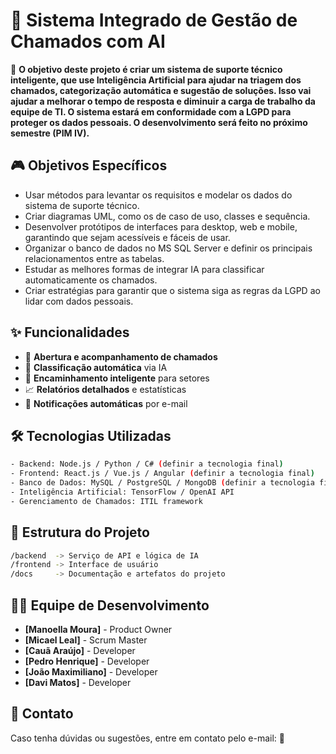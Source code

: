 # 📌 Sistema Integrado de Gestão de Chamados com AI

🚀 **O objetivo deste projeto é criar um sistema de suporte técnico inteligente, que use Inteligência Artificial para ajudar na triagem dos chamados, categorização automática e sugestão de soluções. Isso vai ajudar a melhorar o tempo de resposta e diminuir a carga de trabalho da equipe de TI. O sistema estará em conformidade com a LGPD para proteger os dados pessoais. O desenvolvimento será feito no próximo semestre (PIM IV).**


## 🎮 Objetivos Específicos
- Usar métodos para levantar os requisitos e modelar os dados do sistema de suporte técnico.
- Criar diagramas UML, como os de caso de uso, classes e sequência.
- Desenvolver protótipos de interfaces para desktop, web e mobile, garantindo que sejam acessíveis e fáceis de usar.
- Organizar o banco de dados no MS SQL Server e definir os principais relacionamentos entre as tabelas.
- Estudar as melhores formas de integrar IA para classificar automaticamente os chamados.
- Criar estratégias para garantir que o sistema siga as regras da LGPD ao lidar com dados pessoais.

## ✨ Funcionalidades
- 🚀 **Abertura e acompanhamento de chamados**
- 🤖 **Classificação automática** via IA
- 📌 **Encaminhamento inteligente** para setores
- 📈 **Relatórios detalhados** e estatísticas
- 📩 **Notificações automáticas** por e-mail

## 🛠️ Tecnologias Utilizadas
```bash
- Backend: Node.js / Python / C# (definir a tecnologia final)
- Frontend: React.js / Vue.js / Angular (definir a tecnologia final)
- Banco de Dados: MySQL / PostgreSQL / MongoDB (definir a tecnologia final)
- Inteligência Artificial: TensorFlow / OpenAI API
- Gerenciamento de Chamados: ITIL framework
```

## 📂 Estrutura do Projeto
```bash
/backend  -> Serviço de API e lógica de IA
/frontend -> Interface de usuário
/docs     -> Documentação e artefatos do projeto
```


## 👨‍💻 Equipe de Desenvolvimento
- **[Manoella Moura]**   -  Product Owner
- **[Micael Leal]**      -  Scrum Master
- **[Cauã Araújo]**      -  Developer
- **[Pedro Henrique]**   -  Developer
- **[João Maximiliano]** -  Developer
- **[Davi Matos]**       -  Developer

## 📧 Contato
Caso tenha dúvidas ou sugestões, entre em contato pelo e-mail:
📩


